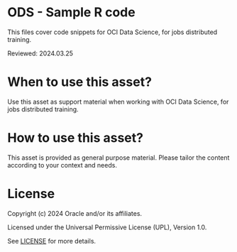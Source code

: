 # ODS - Sample R code
 
This files cover code snippets for OCI Data Science, for jobs distributed training.

Reviewed: 2024.03.25
 

# When to use this asset?

Use this asset as support material when working with OCI Data Science, for jobs distributed training.


# How to use this asset?

This asset is provided as general purpose material. Please tailor the content according to your context and needs.


# License
 
Copyright (c) 2024 Oracle and/or its affiliates.
 
Licensed under the Universal Permissive License (UPL), Version 1.0.
 
See [LICENSE](https://github.com/oracle-devrel/technology-engineering/blob/main/LICENSE) for more details.
